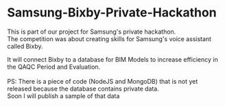 # Samsung-Bixby-Private-Hackathon
This is part of our project for Samsung's private hackathon.</br>
The competition was about creating skills for Samsung's voice assistant called Bixby.</br>

It will connect Bixby to a database for BIM Models to increase efficiency in the QAQC Period and Evaluation.</br>
</br>
PS: There is a piece of code (NodeJS and MongoDB) that is not yet released because the database contains private data.</br> Soon I will publish a sample of that data</br>
